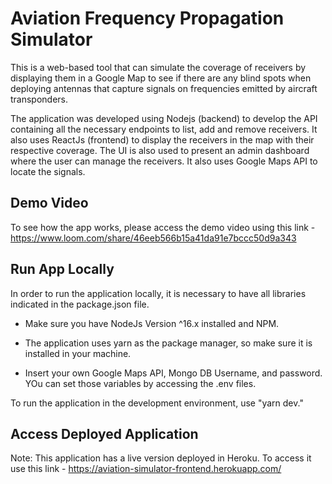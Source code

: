 # Aviation Frequency Propagation Simulator

This is a web-based tool that can simulate the coverage of receivers by displaying them in a Google Map to see if there are any blind spots when deploying antennas that capture signals on frequencies emitted by aircraft transponders.

The application was developed using Nodejs (backend) to develop the API containing all the necessary endpoints to list, add and remove receivers. It also uses ReactJs (frontend) to display the receivers in the map with their respective coverage. The UI is also used to present an admin dashboard where the user can manage the receivers. It also uses Google Maps API to locate the signals.

## Demo Video
To see how the app works, please access the demo video using this link - https://www.loom.com/share/46eeb566b15a41da91e7bccc50d9a343

## Run App Locally
In order to run the application locally, it is necessary to have all libraries indicated in the package.json file.

* Make sure you have NodeJs Version ^16.x installed and NPM.

* The application uses yarn as the package manager, so make sure it is installed in your machine.

* Insert your own Google Maps API, Mongo DB Username, and password. YOu can set those variables by accessing the .env files.

To run the application in the development environment, use "yarn dev."

## Access Deployed Application
Note: This application has a live version deployed in Heroku. To access it use this link - https://aviation-simulator-frontend.herokuapp.com/ 